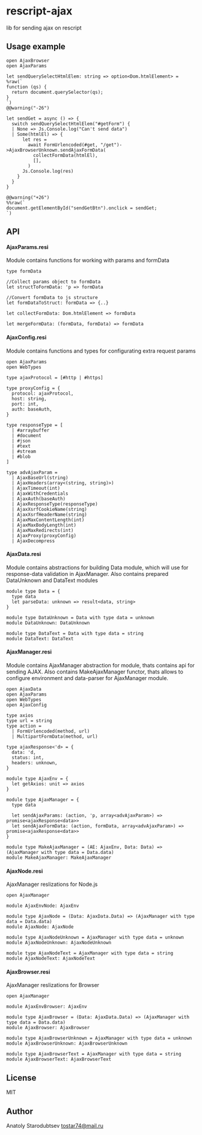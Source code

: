 # rescript-ajax
lib for sending ajax on rescript


## Usage example
```rescript
open AjaxBrowser
open AjaxParams

let sendQuerySelectHtmlElem: string => option<Dom.htmlElement> = %raw(`
function (qs) {
  return document.querySelector(qs);
}
`)
@@warning("-26")

let sendGet = async () => {
  switch sendQuerySelectHtmlElem("#getForm") {
  | None => Js.Console.log("Can't send data")
  | Some(htmlEl) => {
      let res =
        await FormUrlencoded(#get, "/get")->AjaxBrowserUnknown.sendAjaxFormData(
          collectFormData(htmlEl),
          [],
        )
      Js.Console.log(res)
    }
  }
}

@@warning("+26")
%%raw(`
document.getElementById("sendGetBtn").onclick = sendGet;
`)
```


## API

#### AjaxParams.resi
Module contains functions for working with params and formData
```rescript
type formData

//Collect params object to formData
let structToFormData: 'p => formData

//Convert formData to js structure
let formDataToStruct: formData => {..}

let collectFormData: Dom.htmlElement => formData

let mergeFormData: (formData, formData) => formData
```

#### AjaxConfig.resi
Module contains functions and types for configurating extra request params
```rescript
open AjaxParams
open WebTypes

type ajaxProtocol = [#http | #https]

type proxyConfig = {
  protocol: ajaxProtocol,
  host: string,
  port: int,
  auth: baseAuth,
}

type responseType = [
  | #arraybuffer
  | #document
  | #json
  | #text
  | #stream
  | #blob
]

type advAjaxParam =
  | AjaxBaseUrl(string)
  | AjaxHeaders(array<(string, string)>)
  | AjaxTimeout(int)
  | AjaxWithCredentials
  | AjaxAuth(baseAuth)
  | AjaxResponseType(responseType)
  | AjaxXsrfCookieName(string)
  | AjaxXsrfHeaderName(string)
  | AjaxMaxContentLength(int)
  | AjaxMaxBodyLength(int)
  | AjaxMaxRedirects(int)
  | AjaxProxy(proxyConfig)
  | AjaxDecompress
```

#### AjaxData.resi
Module contains abstractions for building Data module, which will use for response-data validation in AjaxManager. Also contains prepared DataUnknown and DataText modules
```rescript
module type Data = {
  type data
  let parseData: unknown => result<data, string>
}

module type DataUnknown = Data with type data = unknown
module DataUnknown: DataUnknown

module type DataText = Data with type data = string
module DataText: DataText
```

#### AjaxManager.resi
Module contains AjaxManager abstraction for module, thats contains api for sending AJAX. Also contains MakeAjaxManager functor, thats allows to configure environment and data-parser for AjaxManager module.
```rescript
open AjaxData
open AjaxParams
open WebTypes
open AjaxConfig

type axios
type url = string
type action =
  | FormUrlencoded(method, url)
  | MultipartFormData(method, url)

type ajaxResponse<'d> = {
  data: 'd,
  status: int,
  headers: unknown,
}

module type AjaxEnv = {
  let getAxios: unit => axios
}

module type AjaxManager = {
  type data

  let sendAjaxParams: (action, 'p, array<advAjaxParam>) => promise<ajaxResponse<data>>
  let sendAjaxFormData: (action, formData, array<advAjaxParam>) => promise<ajaxResponse<data>>
}

module type MakeAjaxManager = (AE: AjaxEnv, Data: Data) => (AjaxManager with type data = Data.data)
module MakeAjaxManager: MakeAjaxManager
```

#### AjaxNode.resi
AjaxManager reslizations for Node.js
```rescript
open AjaxManager

module AjaxEnvNode: AjaxEnv

module type AjaxNode = (Data: AjaxData.Data) => (AjaxManager with type data = Data.data)
module AjaxNode: AjaxNode

module type AjaxNodeUnknown = AjaxManager with type data = unknown
module AjaxNodeUnknown: AjaxNodeUnknown

module type AjaxNodeText = AjaxManager with type data = string
module AjaxNodeText: AjaxNodeText
```

#### AjaxBrowser.resi
AjaxManager reslizations for Browser
```rescript
open AjaxManager

module AjaxEnvBrowser: AjaxEnv

module type AjaxBrowser = (Data: AjaxData.Data) => (AjaxManager with type data = Data.data)
module AjaxBrowser: AjaxBrowser

module type AjaxBrowserUnknown = AjaxManager with type data = unknown
module AjaxBrowserUnknown: AjaxBrowserUnknown

module type AjaxBrowserText = AjaxManager with type data = string
module AjaxBrowserText: AjaxBrowserText

```


## License
MIT


## Author
Anatoly Starodubtsev
tostar74@mail.ru